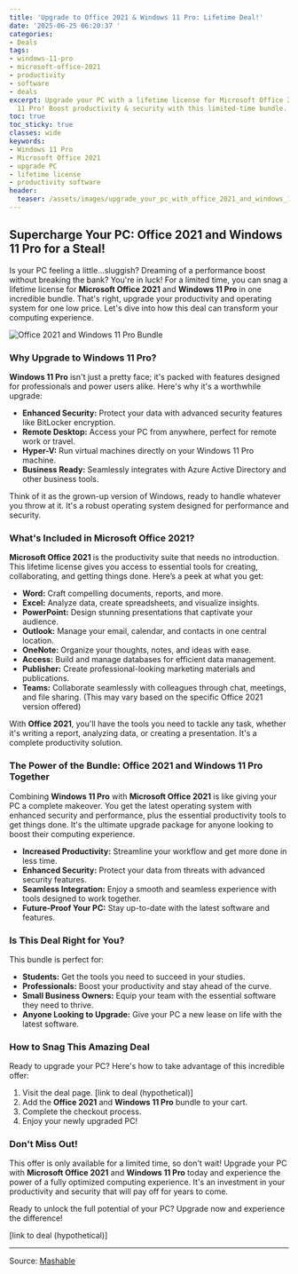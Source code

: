 ```yaml
---
title: 'Upgrade to Office 2021 & Windows 11 Pro: Lifetime Deal!'
date: '2025-06-25 06:20:37 '
categories:
- Deals
tags:
- windows-11-pro
- microsoft-office-2021
- productivity
- software
- deals
excerpt: Upgrade your PC with a lifetime license for Microsoft Office 2021 and Windows
  11 Pro! Boost productivity & security with this limited-time bundle.
toc: true
toc_sticky: true
classes: wide
keywords:
- Windows 11 Pro
- Microsoft Office 2021
- upgrade PC
- lifetime license
- productivity software
header:
  teaser: /assets/images/upgrade_your_pc_with_office_2021_and_windows_11_pr_20250625062037.jpg
---
```


## Supercharge Your PC: Office 2021 and Windows 11 Pro for a Steal!

Is your PC feeling a little…sluggish? Dreaming of a performance boost without breaking the bank? You're in luck! For a limited time, you can snag a lifetime license for **Microsoft Office 2021** and **Windows 11 Pro** in one incredible bundle. That's right, upgrade your productivity and operating system for one low price. Let's dive into how this deal can transform your computing experience.

![Office 2021 and Windows 11 Pro Bundle](https://helios-i.mashable.com/imagery/articles/03WeMEbhNIXQLy1NfxE43aI/hero-image.jpg)

### Why Upgrade to Windows 11 Pro?

**Windows 11 Pro** isn't just a pretty face; it's packed with features designed for professionals and power users alike. Here's why it's a worthwhile upgrade:

*   **Enhanced Security:** Protect your data with advanced security features like BitLocker encryption.
*   **Remote Desktop:** Access your PC from anywhere, perfect for remote work or travel.
*   **Hyper-V:** Run virtual machines directly on your Windows 11 Pro machine.
*   **Business Ready:** Seamlessly integrates with Azure Active Directory and other business tools.

Think of it as the grown-up version of Windows, ready to handle whatever you throw at it. It's a robust operating system designed for performance and security.

### What's Included in Microsoft Office 2021?

**Microsoft Office 2021** is the productivity suite that needs no introduction. This lifetime license gives you access to essential tools for creating, collaborating, and getting things done. Here’s a peek at what you get:

*   **Word:** Craft compelling documents, reports, and more.
*   **Excel:** Analyze data, create spreadsheets, and visualize insights.
*   **PowerPoint:** Design stunning presentations that captivate your audience.
*   **Outlook:** Manage your email, calendar, and contacts in one central location.
*   **OneNote:** Organize your thoughts, notes, and ideas with ease.
*   **Access:** Build and manage databases for efficient data management.
*   **Publisher:** Create professional-looking marketing materials and publications.
*   **Teams:** Collaborate seamlessly with colleagues through chat, meetings, and file sharing. (This may vary based on the specific Office 2021 version offered)

With **Office 2021**, you'll have the tools you need to tackle any task, whether it's writing a report, analyzing data, or creating a presentation. It's a complete productivity solution.

### The Power of the Bundle: Office 2021 and Windows 11 Pro Together

Combining **Windows 11 Pro** with **Microsoft Office 2021** is like giving your PC a complete makeover. You get the latest operating system with enhanced security and performance, plus the essential productivity tools to get things done. It's the ultimate upgrade package for anyone looking to boost their computing experience.

*   **Increased Productivity:** Streamline your workflow and get more done in less time.
*   **Enhanced Security:** Protect your data from threats with advanced security features.
*   **Seamless Integration:** Enjoy a smooth and seamless experience with tools designed to work together.
*   **Future-Proof Your PC:** Stay up-to-date with the latest software and features.

### Is This Deal Right for You?

This bundle is perfect for:

*   **Students:** Get the tools you need to succeed in your studies.
*   **Professionals:** Boost your productivity and stay ahead of the curve.
*   **Small Business Owners:** Equip your team with the essential software they need to thrive.
*   **Anyone Looking to Upgrade:** Give your PC a new lease on life with the latest software.

### How to Snag This Amazing Deal

Ready to upgrade your PC? Here's how to take advantage of this incredible offer:

1.  Visit the deal page. [link to deal (hypothetical)]
2.  Add the **Office 2021** and **Windows 11 Pro** bundle to your cart.
3.  Complete the checkout process.
4.  Enjoy your newly upgraded PC!

### Don't Miss Out!

This offer is only available for a limited time, so don't wait! Upgrade your PC with **Microsoft Office 2021** and **Windows 11 Pro** today and experience the power of a fully optimized computing experience. It's an investment in your productivity and security that will pay off for years to come.

Ready to unlock the full potential of your PC? Upgrade now and experience the difference!

[link to deal (hypothetical)]

---

Source: [Mashable](https://mashable.com/uk/deals/june-25-microsoft-office-pro-2021)